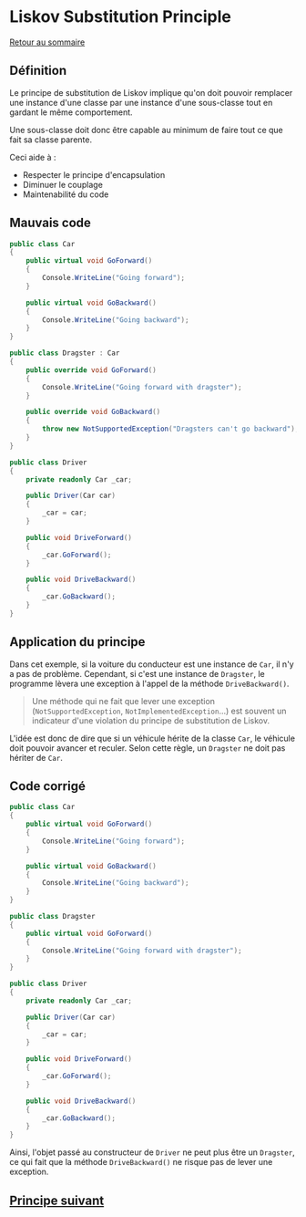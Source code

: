 # Liskov Substitution Principle

[Retour au sommaire](./../README.md#Sommaire)

## Définition

Le principe de substitution de Liskov implique qu'on doit pouvoir remplacer une instance d'une classe par une instance d'une sous-classe tout en gardant le même comportement.

Une sous-classe doit donc être capable au minimum de faire tout ce que fait sa classe parente.

Ceci aide à :

* Respecter le principe d'encapsulation
* Diminuer le couplage
* Maintenabilité du code

## Mauvais code

```csharp
public class Car
{
    public virtual void GoForward()
    {
        Console.WriteLine("Going forward");
    }

    public virtual void GoBackward()
    {
        Console.WriteLine("Going backward");
    }
}

public class Dragster : Car
{
    public override void GoForward()
    {
        Console.WriteLine("Going forward with dragster");
    }

    public override void GoBackward()
    {
        throw new NotSupportedException("Dragsters can't go backward");
    }
}

public class Driver
{
    private readonly Car _car;

    public Driver(Car car)
    {
        _car = car;
    }

    public void DriveForward()
    {
        _car.GoForward();
    }

    public void DriveBackward()
    {
        _car.GoBackward();
    }
}
```

## Application du principe

Dans cet exemple, si la voiture du conducteur est une instance de `Car`, il n'y a pas de problème. Cependant, si c'est une instance de `Dragster`, le programme lèvera une exception à l'appel de la méthode `DriveBackward()`.

> Une méthode qui ne fait que lever une exception (`NotSupportedException`, `NotImplementedException`...) est souvent un indicateur d'une violation du principe de substitution de Liskov.

L'idée est donc de dire que si un véhicule hérite de la classe `Car`, le véhicule doit pouvoir avancer et reculer. Selon cette règle, un `Dragster` ne doit pas hériter de `Car`.

## Code corrigé

```csharp
public class Car
{
    public virtual void GoForward()
    {
        Console.WriteLine("Going forward");
    }

    public virtual void GoBackward()
    {
        Console.WriteLine("Going backward");
    }
}

public class Dragster
{
    public virtual void GoForward()
    {
        Console.WriteLine("Going forward with dragster");
    }
}

public class Driver
{
    private readonly Car _car;

    public Driver(Car car)
    {
        _car = car;
    }

    public void DriveForward()
    {
        _car.GoForward();
    }

    public void DriveBackward()
    {
        _car.GoBackward();
    }
}
```

Ainsi, l'objet passé au constructeur de `Driver` ne peut plus être un `Dragster`, ce qui fait que la méthode `DriveBackward()` ne risque pas de lever une exception.

## [Principe suivant](./i.md)
